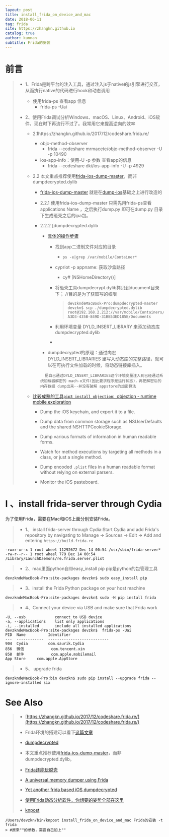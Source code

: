 ```yaml
---
layout: post
title: install_frida_on_device_and_mac
date: 2018-06-11
tag: frida
site: https://zhangkn.github.io
catalog: true
author: kunnan
subtitle: Frida的安装
---
```


# 前言

> * 1、Frida是跨平台的注入工具，通过注入js于native的js引擎进行交互，从而执行native的代码进行hook和动态调用
>
>   
>
>   
>
>   * 使用frida-ps 查看app 信息
>     *  frida-ps -Uai
>
> * 2、使用Frida调试分析Windows、macOS、Linux、Android、iOS软件，现在时下再流行不过了。我常用它来提高逆向的效率
>
>   * 2.1https://zhangkn.github.io/2017/12/codeshare.frida.re/
>
>     * objc-method-observer
>       * frida --codeshare mrmacete/objc-method-observer -U -p 10490
>     * ios-app-info：使用-U -p 参数 查看app的信息
>       * frida --codeshare dki/ios-app-info -U -p 4929  
>
>   * 2.2 本文重点推荐使用[frida-ios-dump-master](https://github.com/zhangkn/frida-ios-dump)，而非dumpdecrypted.dylib
>
>     * [frida-ios-dump-master](https://github.com/AloneMonkey/frida-ios-dump) 就是在[dump-ios](https://codeshare.frida.re/@lichao890427/dump-ios/)基础之上进行改造的 
>
>     * 2.2.1 使用frida-ios-dump-master 只需先用frida-ps查看applications Name ，之后执行dump.py 即可在dump.py 目录下生成砸壳之后的ipa包。
>
>     * 2.2.2 [dumpdecrypted.dylib
>
>       * [具体的操作步骤](https://zhangkn.github.io/2017/12/dumpdecrypted/)
>
>         * 找到app二进制文件对应的目录
>
>           * `ps -e|grep /var/mobile/Container*`
>
>         * cypriot -p appname: 获取沙盒路径
>
>           * cy# [NSHomeDirectory()] 
>
>         * 将砸壳工具dumpdecrypt.dylib拷贝到ducument目录下； //目的是为了获取写的权限
>
>           
>
>           > ```
>           > devzkndeMacBook-Pro:dumpdecrypted-master devzkn$ scp ./dumpdecrypted.dylib root@192.168.2.212://var/mobile/Containers/Data/Application/91E7D6CF-A3D3-435B-849D-31BB53ED185B/Documents
>           > ```
>
>           
>
>         * 利用环境变量 DYLD_INSERT_LIBRARY 来添加动态库dumpdecrypted.dylib
>
>         * 
>
>           
>
>       * dumpdecrypted的原理：通过向宏 DYLD_INSERT_LIBRARIES 里写入动态库的完整路径，就可以在可执行文件加载的时候，将动态链接库插入。
>       ```
>         把自己通过DYLD_INSERT_LIBRARIES这个环境变量注入到已经通过系统加载器解密的 mach-o文件(因此要求程序是运行状态)，再把解密后的内存数据 dump出来--并没有破解 appstore的加密算法
>       ```
>
>         
>
>       
>
>       
>
>        
>
>   * [比较成熟的工具`pip3 install objection`:  objection - runtime mobile exploration](https://github.com/sensepost/objection)
>
>     * Dump the iOS keychain, and export it to a file.
>     * Dump data from common storage such as NSUserDefaults and the shared NSHTTPCookieStorage.
>     * Dump various formats of information in human readable forms.
>     * Watch for method executions by targeting all methods in a class, or just a single method.
>     * Dump encoded `.plist` files in a human readable format without relying on external parsers.
>
>     * Monitor the iOS pasteboard.
>
>      
>
>      
>
>      
>
>      
>
>      

 



#   I 、install frida-server through Cydia

为了使用Frida，需要在Mac和iOS上面分别安装Frida。

>* 1、 install frida-server through Cydia:Start Cydia and add Frida's repository by navigating to Manage -> Sources -> Edit -> Add and entering `https://build.frida.re`


```
-rwxr-xr-x 1 root wheel 11292672 Dec 14 00:54 /usr/sbin/frida-server*
-rw-r--r-- 1 root wheel 779 Dec 14 00:54 /Library/LaunchDaemons/re.frida.server.plist
```


>* 2、mac里面python自带easy_install pip
pip是python的包管理工具
```
devzkndeMacBook-Pro:site-packages devzkn$ sudo easy_install pip
```
>* 3、install the Frida Python package on your host machine
```
devzkndeMacBook-Pro:site-packages devzkn$ sudo -H pip install frida
```


>* 4、Connect your device via USB and make sure that Frida work
```
-U, --usb             connect to USB device
-a, --applications    list only applications
-i, --installed       include all installed applications
devzkndeMacBook-Pro:site-packages devzkn$  frida-ps -Uai
PID  Name          Identifier                 
---  ------------  ---------------------------
904  Cydia         com.saurik.Cydia           
856  微信            com.tencent.xin            
858  邮件            com.apple.mobilemail       
App Store     com.apple.AppStore         
```
>* 5、 upgrade frida
```
devzkndeMacBook-Pro:bin devzkn$ sudo pip install --upgrade frida --ignore-installed six
```


# See Also 

>* [https://zhangkn.github.io/2017/12/codeshare.frida.re/](https://zhangkn.github.io/2017/12/codeshare.frida.re/)
>
>* Frida环境的搭建可以看下[这篇文章](https://zhangkn.github.io/2017/12/frida/#gsc.tab=0)
>
>* [dumpdecrypted](https://zhangkn.github.io/2017/12/dumpdecrypted/)
>
>  * 本文重点推荐使用[frida-ios-dump-master](https://github.com/zhangkn/frida-ios-dump)，而非dumpdecrypted.dylib。
>
>  * [Frida还能玩脱壳]( https://github.com/dstmath/frida-unpack)
>
>  * [A universal memory dumper using Frida](https://github.com/zhangkn/fridump)
>
>  * [Yet another frida based iOS dumpdecrypted](https://github.com/ChiChou/frida-ipa-dump)
>
>     
>
>* [使用Frida动态分析软件，你想要的姿势全部在这里](https://mp.weixin.qq.com/s/s_zR1Gq_MNj17vDVDuoDKg)
>
>* [knpost](https://github.com/zhangkn/KNBin/blob/master/knpost) 
>
```
/Users/devzkn/bin/knpost install_frida_on_device_and_mac Frida的安装 -t frida
> #原来""的参数，需要自己加上""
```

